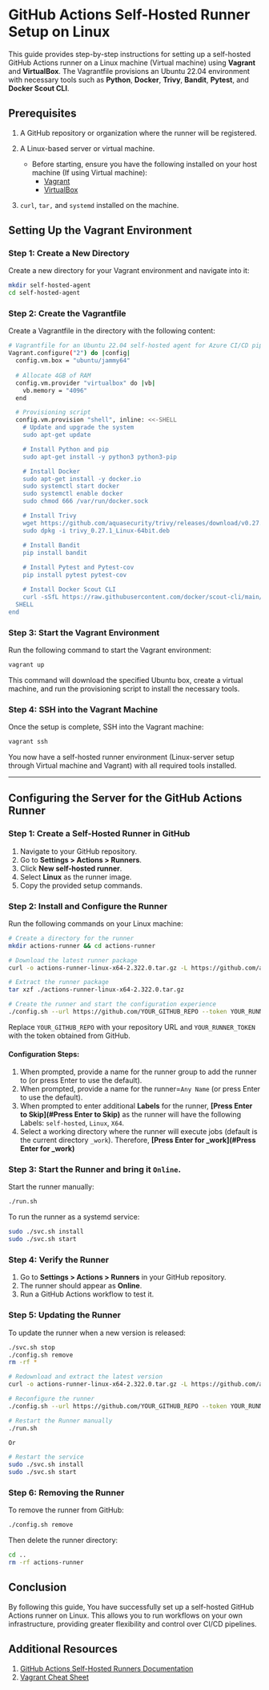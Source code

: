 # GitHub Actions Self-Hosted Runner Setup on Linux
This guide provides step-by-step instructions for setting up a self-hosted GitHub Actions runner on a Linux machine (Virtual machine) using **Vagrant** and **VirtualBox**. The Vagrantfile provisions an Ubuntu 22.04 environment with necessary tools such as **Python**, **Docker**, **Trivy**, **Bandit**, **Pytest**, and **Docker Scout CLI**.

## Prerequisites

1. A GitHub repository or organization where the runner will be registered.
2. A Linux-based server or virtual machine. 
   - Before starting, ensure you have the following installed on your host machine (If using Virtual machine):
       - [Vagrant](https://www.vagrantup.com/downloads)
       - [VirtualBox](https://www.virtualbox.org/wiki/Downloads)
     
3. `curl`, `tar,` and `systemd` installed on the machine.

## Setting Up the Vagrant Environment

### Step 1: Create a New Directory

Create a new directory for your Vagrant environment and navigate into it:

```sh
mkdir self-hosted-agent
cd self-hosted-agent

```
### Step 2: Create the Vagrantfile
Create a Vagrantfile in the directory with the following content:

```sh
# Vagrantfile for an Ubuntu 22.04 self-hosted agent for Azure CI/CD pipeline
Vagrant.configure("2") do |config|
  config.vm.box = "ubuntu/jammy64"
  
  # Allocate 4GB of RAM
  config.vm.provider "virtualbox" do |vb|
    vb.memory = "4096"
  end

  # Provisioning script
  config.vm.provision "shell", inline: <<-SHELL
    # Update and upgrade the system
    sudo apt-get update

    # Install Python and pip
    sudo apt-get install -y python3 python3-pip

    # Install Docker
    sudo apt-get install -y docker.io
    sudo systemctl start docker
    sudo systemctl enable docker
    sudo chmod 666 /var/run/docker.sock

    # Install Trivy
    wget https://github.com/aquasecurity/trivy/releases/download/v0.27.1/trivy_0.27.1_Linux-64bit.deb
    sudo dpkg -i trivy_0.27.1_Linux-64bit.deb

    # Install Bandit
    pip install bandit
    
    # Install Pytest and Pytest-cov
    pip install pytest pytest-cov

    # Install Docker Scout CLI
    curl -sSfL https://raw.githubusercontent.com/docker/scout-cli/main/install.sh | sh -s --
  SHELL
end

```
### Step 3: Start the Vagrant Environment
Run the following command to start the Vagrant environment:

```sh
vagrant up

```
This command will download the specified Ubuntu box, create a virtual machine, and run the provisioning script to install the necessary tools.

### Step 4: SSH into the Vagrant Machine
Once the setup is complete, SSH into the Vagrant machine:

```sh
vagrant ssh

```
You now have a self-hosted runner environment (Linux-server setup through Virtual machine and Vagrant) with all required tools installed.

---

## Configuring the Server for the GitHub Actions Runner

### Step 1: Create a Self-Hosted Runner in GitHub
1. Navigate to your GitHub repository.
2. Go to **Settings > Actions > Runners**.
3. Click **New self-hosted runner**.
4. Select **Linux** as the runner image.
5. Copy the provided setup commands.

### Step 2: Install and Configure the Runner
Run the following commands on your Linux machine:

```sh
# Create a directory for the runner
mkdir actions-runner && cd actions-runner

# Download the latest runner package
curl -o actions-runner-linux-x64-2.322.0.tar.gz -L https://github.com/actions/runner/releases/download/v2.322.0/actions-runner-linux-x64-2.322.0.tar.gz

# Extract the runner package
tar xzf ./actions-runner-linux-x64-2.322.0.tar.gz

# Create the runner and start the configuration experience
./config.sh --url https://github.com/YOUR_GITHUB_REPO --token YOUR_RUNNER_TOKEN
```

Replace `YOUR_GITHUB_REPO` with your repository URL and `YOUR_RUNNER_TOKEN` with the token obtained from GitHub.

#### Configuration Steps:

1. When prompted, provide a name for the runner group to add the runner to (or press Enter to use the default).
2. When prompted, provide a name for the runner=`Any Name` (or press Enter to use the default).
3. When prompted to enter additional **Labels** for the runner, **[Press Enter to Skip](#Press Enter to Skip)** as the runner will have the following Labels: `self-hosted`, `Linux`, `X64`.
4. Select a working directory where the runner will execute jobs (default is the current directory `_work`). Therefore, **[Press Enter for _work](#Press Enter for _work)**  

### Step 3: Start the Runner and bring it `Online`.
Start the runner manually:
```sh
./run.sh
```

To run the runner as a systemd service:
```sh
sudo ./svc.sh install
sudo ./svc.sh start
```

### Step 4: Verify the Runner
1. Go to **Settings > Actions > Runners** in your GitHub repository.
2. The runner should appear as **Online**.
3. Run a GitHub Actions workflow to test it.

### Step 5: Updating the Runner
To update the runner when a new version is released:
```sh
./svc.sh stop
./config.sh remove
rm -rf *

# Redownload and extract the latest version
curl -o actions-runner-linux-x64-2.322.0.tar.gz -L https://github.com/actions/runner/releases/download/v2.322.0/actions-runner-linux-x64-2.322.0.tar.gz

# Reconfigure the runner
./config.sh --url https://github.com/YOUR_GITHUB_REPO --token YOUR_RUNNER_TOKEN

# Restart the Runner manually
./run.sh

Or

# Restart the service
sudo ./svc.sh install
sudo ./svc.sh start
```

### Step 6: Removing the Runner
To remove the runner from GitHub:
```sh
./config.sh remove
```

Then delete the runner directory:
```sh
cd ..
rm -rf actions-runner
```

## Conclusion
By following this guide, You have successfully set up a self-hosted GitHub Actions runner on Linux. This allows you to run workflows on your own infrastructure, providing greater flexibility and control over CI/CD pipelines.

## Additional Resources
1. [GitHub Actions Self-Hosted Runners Documentation](https://docs.github.com/en/actions/hosting-your-own-runners/managing-self-hosted-runners/about-self-hosted-runners)
2. [Vagrant Cheat Sheet](https://gist.github.com/wpscholar/a49594e2e2b918f4d0c4)

